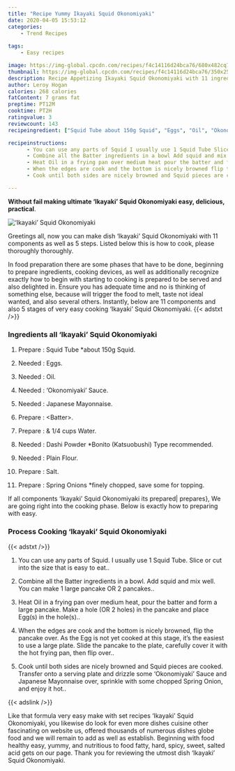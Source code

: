 ```yaml
---
title: "Recipe Yummy Ikayaki Squid Okonomiyaki"
date: 2020-04-05 15:53:12
categories:
    - Trend Recipes
    
tags:
    - Easy recipes

image: https://img-global.cpcdn.com/recipes/f4c14116d24bca76/680x482cq70/ikayaki-squid-okonomiyaki-recipe-main-photo.jpg
thumbnail: https://img-global.cpcdn.com/recipes/f4c14116d24bca76/350x250cq70/ikayaki-squid-okonomiyaki-recipe-main-photo.jpg
description: Recipe Appetizing Ikayaki Squid Okonomiyaki with 11 ingredients and 5 stages of easy cooking.
author: Leroy Hogan
calories: 268 calories
fatContent: 7 grams fat
preptime: PT12M
cooktime: PT2H
ratingvalue: 3
reviewcount: 143
recipeingredient: ["Squid Tube about 150g Squid", "Eggs", "Oil", "Okonomiyaki Sauce", "Japanese Mayonnaise", "Batter", " 14 cups Water", "Dashi Powder Bonito Katsuobushi Type recommended", "Plain Flour", "Salt", "Spring Onions finely chopped save some for topping"]

recipeinstructions: 
      - You can use any parts of Squid I usually use 1 Squid Tube Slice or cut into the size that is easy to eat 
      - Combine all the Batter ingredients in a bowl Add squid and mix well You can make 1 large pancake OR 2 pancakes 
      - Heat Oil in a frying pan over medium heat pour the batter and form a large pancake Make a hole OR 2 holes in the pancake and place Eggs in the holes 
      - When the edges are cook and the bottom is nicely browned flip the pancake over As the Egg is not yet cooked at this stage its the easiest to use a large plate Slide the pancake to the plate carefully cover it with the hot frying pan then flip over 
      - Cook until both sides are nicely browned and Squid pieces are cooked Transfer onto a serving plate and drizzle some Okonomiyaki Sauce and Japanese Mayonnaise over sprinkle with some chopped Spring Onion and enjoy it hot

---
```




**Without fail making ultimate ‘Ikayaki’ Squid Okonomiyaki easy, delicious, practical**. 


![‘Ikayaki’ Squid Okonomiyaki](https://img-global.cpcdn.com/recipes/f4c14116d24bca76/680x482cq70/ikayaki-squid-okonomiyaki-recipe-main-photo.jpg "‘Ikayaki’ Squid Okonomiyaki")




Greetings all, now you can make dish ‘Ikayaki’ Squid Okonomiyaki with 11 components as well as 5 steps. Listed below this is how to cook, please thoroughly thoroughly.

In food preparation there are some phases that have to be done, beginning to prepare ingredients, cooking devices, as well as additionally recognize exactly how to begin with starting to cooking is prepared to be served and also delighted in. Ensure you has adequate time and no is thinking of something else, because will trigger the food to melt, taste not ideal wanted, and also several others. Instantly, below are 11 components and also 5 stages of very easy cooking ‘Ikayaki’ Squid Okonomiyaki.
{{< adstxt />}}

### Ingredients all ‘Ikayaki’ Squid Okonomiyaki


1. Prepare  : Squid Tube *about 150g Squid.

1. Needed  : Eggs.

1. Needed  : Oil.

1. Needed  : ‘Okonomiyaki’ Sauce.

1. Needed  : Japanese Mayonnaise.

1. Prepare  : &lt;Batter&gt;.

1. Prepare  : &amp; 1/4 cups Water.

1. Needed  : Dashi Powder *Bonito (Katsuobushi) Type recommended.

1. Needed  : Plain Flour.

1. Prepare  : Salt.

1. Prepare  : Spring Onions *finely chopped, save some for topping.



If all components ‘Ikayaki’ Squid Okonomiyaki its prepared| prepares}, We are going right into the cooking phase. Below is exactly how to preparing with easy.

### Process Cooking ‘Ikayaki’ Squid Okonomiyaki

{{< adstxt />}}


1. You can use any parts of Squid. I usually use 1 Squid Tube. Slice or cut into the size that is easy to eat..



1. Combine all the Batter ingredients in a bowl. Add squid and mix well. You can make 1 large pancake OR 2 pancakes..



1. Heat Oil in a frying pan over medium heat, pour the batter and form a large pancake. Make a hole (OR 2 holes) in the pancake and place Egg(s) in the hole(s)..



1. When the edges are cook and the bottom is nicely browned, flip the pancake over. As the Egg is not yet cooked at this stage, it’s the easiest to use a large plate. Slide the pancake to the plate, carefully cover it with the hot frying pan, then flip over..



1. Cook until both sides are nicely browned and Squid pieces are cooked. Transfer onto a serving plate and drizzle some ‘Okonomiyaki’ Sauce and Japanese Mayonnaise over, sprinkle with some chopped Spring Onion, and enjoy it hot..





{{< adslink />}}

Like that formula very easy make with set recipes ‘Ikayaki’ Squid Okonomiyaki, you likewise do look for even more dishes cuisine other fascinating on website us, offered thousands of numerous dishes globe food and we will remain to add as well as establish. Beginning with food healthy easy, yummy, and nutritious to food fatty, hard, spicy, sweet, salted acid gets on our page. Thank you for reviewing the utmost dish ‘Ikayaki’ Squid Okonomiyaki.
